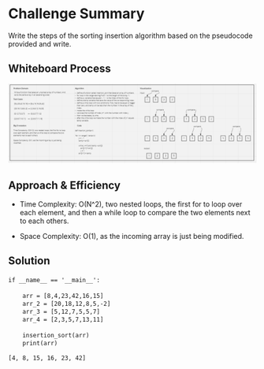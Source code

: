 # Challenge Summary
<!-- Description of the challenge -->
Write the steps of the sorting insertion algorithm based on the pseudocode
provided and write.

## Whiteboard Process
<!-- Embedded whiteboard image -->
![sort-insertion](./assets/sort_insertion.PNG)

## Approach & Efficiency
<!-- What approach did you take? Why? What is the Big O space/time for this approach? -->

- Time Complexity: O(N^2), two nested loops, the first for to loop over each element, and then a while loop to compare the two elements next to each others.

- Space Complexity: O(1), as the incoming array is just being modified.

## Solution
<!-- Show how to run your code, and examples of it in action -->

```
if __name__ == '__main__':

    arr = [8,4,23,42,16,15]
    arr_2 = [20,18,12,8,5,-2]
    arr_3 = [5,12,7,5,5,7]
    arr_4 = [2,3,5,7,13,11]

    insertion_sort(arr)
    print(arr)
```
```
[4, 8, 15, 16, 23, 42] 
```